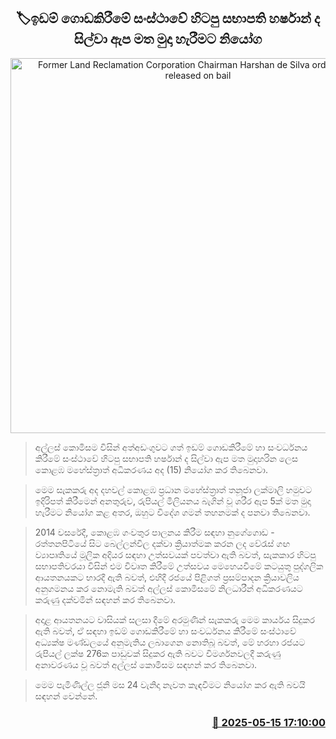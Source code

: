 <p align='center'><b><h2 align='center' title='Former Land Reclamation Corporation Chairman Harshan de Silva ordered to be released on bail'>🏷ඉඩම් ගොඩකිරීමේ සංස්ථාවේ හිටපු සභාපති හර්ෂාන් ද සිල්වා ඇප මත මුදා හැරීමට නියෝග</h2></b></p>
<p align='center'><img src='https://helakuru.sgp1.cdn.digitaloceanspaces.com/esana/images/lib/court-2[1].jpg' width='600' alt='Former Land Reclamation Corporation Chairman Harshan de Silva ordered to be released on bail'></p>

> අල්ලස් කොමිසම විසින් අත්අඩංගුවට ගත් ඉඩම් ගොඩකිරීමේ හා සංවර්ධනය කිරීමේ සංස්ථාවේ හිටපු සභාපති හර්ෂාන් ද සිල්වා ඇප මත මුදාහරින ලෙස කොළඹ මහේස්ත්‍රාත් අධිකරණය අද (15) නියෝග කර තිබෙනවා.

> මෙම සැකකරු අද දහවල් කොළඹ ප්‍රධාන මහේස්ත්‍රාත් තනූජා ලක්මාලි හමුවට ඉදිරිපත් කිරීමෙන් අනතුරුව, රුපියල් මිලියනය බැගින් වූ ශරීර ඇප 5ක් මත මුදා හැරීමට නියෝග කළ අතර, ඔහුට විදේශ ගමන් තහනමක් ද පනවා තිබෙනවා.

> 2014 වසරේදී, කොළඹ ගංවතුර පාලනය කිරීම සඳහා නුගේගොඩ - රත්තනපිටියේ සිට බෙල්ලන්විල දක්වා ක්‍රියාත්මක කරන ලද වේරැස් ගඟ ව්‍යාපෘතියේ මූලික අදියර සඳහා උත්සවයක් පවත්වා ඇති බවත්, සැකකාර හිටපු සභාපතිවරයා විසින් එම විවෘත කිරීමේ උත්සවය මෙහෙයවීමේ කටයුතු පුද්ගලික ආයතනයකට භාරදී ඇති බවත්, එහිදී රජයේ පිළිගත් ප්‍රසම්පාදන ක්‍රියාවලිය අනුගමනය කර නොමැති බවත් අල්ලස් කොමිසමේ නිලධාරීන් අධිකරණයට කරුණු දක්වමින් සඳහන් කර තිබෙනවා.

> අදාළ ආයතනයට වාසියක් සලසා දීමේ අරමුණින් සැකකරු මෙම කාර්යය සිදුකර ඇති බවත්, ඒ සඳහා ඉඩම් ගොඩකිරීමේ හා සංවර්ධනය කිරීමේ සංස්ථාවේ අධ්‍යක්ෂ මණ්ඩලයේ අනුමැතිය ලබාගෙන නොතිබූ බවත්, මේ හරහා රජයට රුපියල් ලක්ෂ 276ක පාඩුවක් සිදුකර ඇති බවට විමර්ශනවලදී කරුණු අනාවරණය වූ බවත් අල්ලස් කොමිසම සඳහන් කර තිබෙනවා.

> මෙම පැමිණිල්ල ජූනි මස 24 වැනිදා නැවත කැඳවීමට නියෝග කර ඇති බවයි සඳහන් වෙන්නේ.



<h3 align='right'><a href='https://www.helakuru.lk/esana/p/110118/'>📅 2025-05-15 17:10:00</a></h3>
